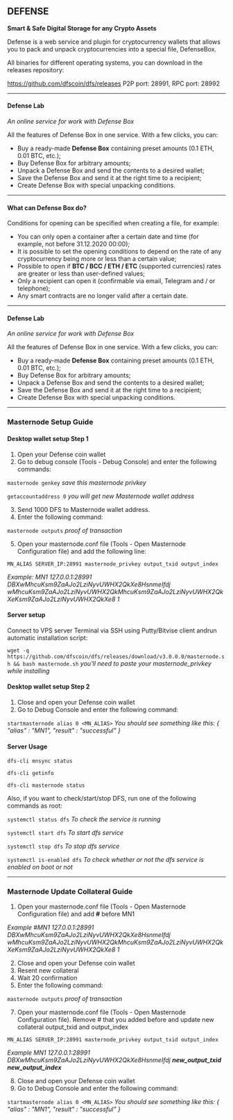 ## DEFENSE

**Smart & Safe Digital Storage for any Crypto Assets**

Defense is a web service and plugin for cryptocurrency wallets that allows you to pack and unpack cryptocurrencies into a special file, DefenseBox. 

All binaries for different operating systems, you can download in the releases repository:

https://github.com/dfscoin/dfs/releases
P2P port: 28991, RPC port: 28992

----

#### Defense Lab

*An online service for work with Defense Box*

All the features of Defense Box in one service. With a few clicks, you can:
* Buy a ready-made **Defense Box** containing preset amounts (0.1 ETH, 0.01 BTC, etc.);
* Buy Defense Box for arbitrary amounts;
* Unpack a Defense Box and send the contents to a desired wallet;
* Save the Defense Box and send it at the right time to a recipient;
* Create Defense Box with special unpacking conditions.

----

#### What can Defense Box do?

Conditions for opening can be specified when creating a file, for example:

* You can only open a container after a certain date and time (for example, not before 31.12.2020 00:00);
* It is possible to set the opening conditions to depend on the rate of any cryptocurrency being more or less than a certain value;
* Possible to open if **BTC / BCC / ETH / ETC** (supported currencies) rates are greater or less than user-defined values;
* Only a recipient can open it (confirmable via email, Telegram and / or telephone);
* Any smart contracts are no longer valid after a certain date.

----

#### Defense Lab

*An online service for work with Defense Box*

All the features of Defense Box in one service. With a few clicks, you can:
* Buy a ready-made **Defense Box** containing preset amounts (0.1 ETH, 0.01 BTC, etc.);
* Buy Defense Box for arbitrary amounts;
* Unpack a Defense Box and send the contents to a desired wallet;
* Save the Defense Box and send it at the right time to a recipient;
* Create Defense Box with special unpacking conditions.

----

### Masternode Setup Guide

#### Desktop wallet setup Step 1

1. Open your Defense coin wallet
2. Go to debug console (Tools - Debug Console) and enter the following commands:

`masternode genkey` *save this masternode privkey*

`getaccountaddress 0` *you will get new Masternode wallet address*

3. Send 1000 DFS to Masternode wallet address.
4. Enter the following command: 

`masternode outputs` *proof of transaction*

5. Open your masternode.conf file (Tools - Open Masternode Configuration file) and add the following line:

`MN_ALIAS SERVER_IP:28991 masternode_privkey output_txid output_index` 

*Example: MN1 127.0.0.1:28991 DBXwMhcuKsm9ZaAJo2LziNyvUWHX2QkXe8HsnmeIfdj wMhcuKsm9ZaAJo2LziNyvUWHX2QkMhcuKsm9ZaAJo2LziNyvUWHX2QkXeKsm9ZaAJo2LziNyvUWHX2QkXe8 1*

#### Server setup

Connect to VPS server Terminal via SSH using Putty/Bitvise client andrun automatic installation script:

`wget -q https://github.com/dfscoin/dfs/releases/download/v3.0.0.0/masternode.sh && bash masternode.sh` *you'll need to paste your masternode_privkey while installing*

#### Desktop wallet setup Step 2

1. Close and open your Defense coin wallet
2. Go to Debug Console and enter the following command:

`startmasternode alias 0 <MN_ALIAS>` *You should see something like this: { "alias" : "MN1", "result" : "successful" }*

#### Server Usage

`dfs-cli mnsync status`

`dfs-cli getinfo`

`dfs-cli masternode status`

Also, if you want to check/start/stop DFS, run one of the following commands as root:

`systemctl status dfs` *To check the service is running*

`systemctl start dfs` *To start dfs service*

`systemctl stop dfs` *To stop dfs service*

`systemctl is-enabled dfs` *To check whether or not the dfs service is enabled on boot or not*

----

### Masternode Update Collateral Guide

1. Open your masternode.conf file (Tools - Open Masternode Configuration file) and add **#** before MN1

*Example #MN1 127.0.0.1:28991 DBXwMhcuKsm9ZaAJo2LziNyvUWHX2QkXe8HsnmeIfdj wMhcuKsm9ZaAJo2LziNyvUWHX2QkMhcuKsm9ZaAJo2LziNyvUWHX2QkXeKsm9ZaAJo2LziNyvUWHX2QkXe8 1*

2. Close and open your Defense coin wallet
3. Resent new collateral
5. Wait 20 confirmation
6. Enter the following command:

`masternode outputs` *proof of transaction*

7. Open your masternode.conf file (Tools - Open Masternode Configuration file). Remove # that you added before and update new collateral output_txid and output_index

`MN_ALIAS SERVER_IP:28991 masternode_privkey output_txid output_index`

*Example MN1 127.0.0.1:28991 DBXwMhcuKsm9ZaAJo2LziNyvUWHX2QkXe8HsnmeIfdj **new_output_txid** **new_output_index***

8. Close and open your Defense coin wallet
9. Go to Debug Console and enter the following command:

`startmasternode alias 0 <MN_ALIAS>` *You should see something like this: { "alias" : "MN1", "result" : "successful" }*